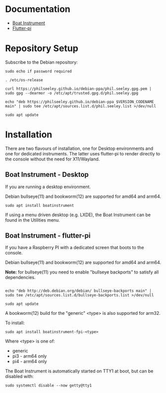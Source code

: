 # Documentation

- [Boat Instrument](https://philseeley.github.io/docs/boatinstrument/main.md)
- [Flutter-pi](https://github.com/ardera/flutter-pi?tab=readme-ov-file#flutter-pi)

# Repository Setup

Subscribe to the Debian repository:

```shell
sudo echo if password required

. /etc/os-release

curl https://philseeley.github.io/debian-ppa/phil.seeley.gpg.pem | sudo gpg --dearmor -o /etc/apt/trusted.gpg.d/phil.seeley.gpg

echo "deb https://philseeley.github.io/debian-ppa $VERSION_CODENAME main" | sudo tee /etc/apt/sources.list.d/phil.seeley.list >/dev/null

sudo apt update
```

# Installation

There are two flavours of installation, one for Desktop environments and one for dedicated instruments. The latter uses flutter-pi to render directly to the console without the need for X11/Wayland.

## Boat Instrument - Desktop

If you are running a desktop environment.

Debian bullseye(11) and bookworm(12) are supported for amd64 and arm64.

```shell
sudo apt install boatinstrument
```
If using a menu driven desktop (e.g. LXDE), the Boat Instrument can be found in the Utilities menu.

## Boat Instrument - flutter-pi

If you have a Raspberry PI with a dedicated screen that boots to the console.

Debian bullseye(11) and bookworm(12) are supported for amd64 and arm64.

**Note:** for bullseye(11) you need to enable "bullseye backports" to satisfy all dependencies.

```shell

echo "deb http://deb.debian.org/debian/ bullseye-backports main" | sudo tee /etc/apt/sources.list.d/bullseye-backports.list >/dev/null

sudo apt update
```

A bookworm(12) build for the "generic" \<type> is also supported for arm32.

To install:

```shell
sudo apt install boatinstrument-fpi-<type>
```
Where \<type> is one of:
- generic
- pi3 - arm64 only
- pi4 - arm64 only

The Boat Instrument is automatically started on TTY1 at boot, but can be disabled with:
```shell
sudo systemctl disable --now getty@tty1
```
